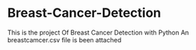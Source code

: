# Breast-Cancer-Detection
This is the project Of Breast Cancer Detection with Python
An breastcamcer.csv file is been attached 
